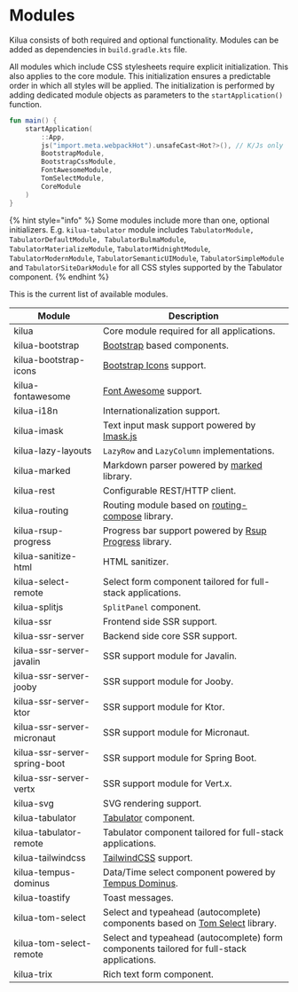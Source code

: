 # Modules

Kilua consists of both required and optional functionality. Modules can be added as dependencies in `build.gradle.kts` file.&#x20;

All modules which include CSS stylesheets require explicit initialization. This also applies to the core module. This initialization ensures a predictable order in which all styles will be applied. The initialization is performed by adding dedicated module objects as parameters to the `startApplication()` function.

```kotlin
fun main() {
    startApplication(
        ::App,
        js("import.meta.webpackHot").unsafeCast<Hot?>(), // K/Js only
        BootstrapModule,
        BootstrapCssModule,
        FontAwesomeModule,
        TomSelectModule,
        CoreModule
    )
}
```

{% hint style="info" %}
Some modules include more than one, optional initializers. E.g. `kilua-tabulator` module includes `TabulatorModule, TabulatorDefaultModule, TabulatorBulmaModule`, `TabulatorMaterializeModule`, `TabulatorMidnightModule`, `TabulatorModernModule`, `TabulatorSemanticUIModule`, `TabulatorSimpleModule` and `TabulatorSiteDarkModule` for all CSS styles supported by the Tabulator component.
{% endhint %}

This is the current list of available modules.

| Module                       | Description                                                                                               |
| ---------------------------- | --------------------------------------------------------------------------------------------------------- |
| kilua                        | Core module required for all applications.                                                                |
| kilua-bootstrap              | [Bootstrap](https://getbootstrap.com/) based components.                                                  |
| kilua-bootstrap-icons        | [Bootstrap Icons](https://icons.getbootstrap.com/) support.                                               |
| kilua-fontawesome            | [Font Awesome](https://fontawesome.com) support.                                                          |
| kilua-i18n                   | Internationalization support.                                                                             |
| kilua-imask                  | Text input mask support powered by [Imask.js](https://imask.js.org/)                                      |
| kilua-lazy-layouts           | `LazyRow` and `LazyColumn` implementations.                                                               |
| kilua-marked                 | Markdown parser powered by [marked](https://marked.js.org/) library.                                      |
| kilua-rest                   | Configurable REST/HTTP client.                                                                            |
| kilua-routing                | Routing module based on [routing-compose](https://github.com/hfhbd/routing-compose) library.              |
| kilua-rsup-progress          | Progress bar support powered by [Rsup Progress](https://skt-t1-byungi.github.io/rsup-progress/) library.  |
| kilua-sanitize-html          | HTML sanitizer.                                                                                           |
| kilua-select-remote          | Select form component tailored for full-stack applications.                                               |
| kilua-splitjs                | `SplitPanel` component.                                                                                   |
| kilua-ssr                    | Frontend side SSR support.                                                                                |
| kilua-ssr-server             | Backend side core SSR support.                                                                            |
| kilua-ssr-server-javalin     | SSR support module for Javalin.                                                                           |
| kilua-ssr-server-jooby       | SSR support module for Jooby.                                                                             |
| kilua-ssr-server-ktor        | SSR support module for Ktor.                                                                              |
| kilua-ssr-server-micronaut   | SSR support module for Micronaut.                                                                         |
| kilua-ssr-server-spring-boot | SSR support module for Spring Boot.                                                                       |
| kilua-ssr-server-vertx       | SSR support module for Vert.x.                                                                            |
| kilua-svg                    | SVG rendering support.                                                                                    |
| kilua-tabulator              | [Tabulator](https://tabulator.info/) component.                                                           |
| kilua-tabulator-remote       | Tabulator component tailored for full-stack applications.                                                 |
| kilua-tailwindcss            | [TailwindCSS](https://tailwindcss.com/) support.                                                          |
| kilua-tempus-dominus         | Data/Time select component powered by [Tempus Dominus](https://getdatepicker.com/).                       |
| kilua-toastify               | Toast messages.                                                                                           |
| kilua-tom-select             | Select and typeahead (autocomplete) components based on [Tom Select](https://tom-select.js.org/) library. |
| kilua-tom-select-remote      | Select and typeahead (autocomplete) form components tailored for full-stack applications.                 |
| kilua-trix                   | Rich text form component.                                                                                 |
